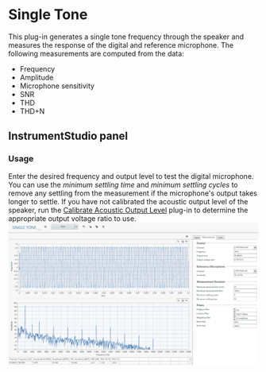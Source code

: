 # Single Tone

This plug-in generates a single tone frequency through the speaker and measures the response of the digital and reference microphone. The following measurements are computed from the data:

- Frequency
- Amplitude
- Microphone sensitivity
- SNR
- THD
- THD+N

## InstrumentStudio panel

### Usage

Enter the desired frequency and output level to test the digital microphone. You can use the *minimum settling time* and *minimum settling cycles* to remove any settling from the measurement if the microphone's output takes longer to settle. If you have not calibrated the acoustic output level of the speaker, run the [Calibrate Acoustic Output Level](../measurements/calibrate-acoustic-output.md) plug-in to determine the appropriate output voltage ratio to use.  
![InstrumentStudio panel](meas-images/single-tone.png)
